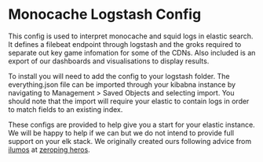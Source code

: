 # Monocache Logstash Config

This config is used to interpret monocache and squid logs in elastic search. It defines a filebeat endpoint through logstash and the groks required to separate out key game infomation for some of the CDNs. Also included is an export of our dashboards and visualisations to display results.

To install you will need to add the config to your logstash folder. The everything.json file can be imported through your kibabna instance by navigating to Management > Saved Objects and selecting import. You should note that the import will require your elastic to contain logs in order to match fields to an existing index.

These configs are provided to help give you a start for your elastic instance. We will be happy to help if we can but we do not intend to provide full support on your elk stack. We originally created ours following advice from [ilumos](https://github.com/ilumos) at [zeroping heros](https://github.com/zeropingheroes/lancache-elk). 

